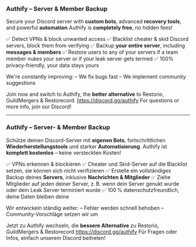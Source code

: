 ### **Authify – Server & Member Backup**

Secure your Discord server with **custom bots**, advanced **recovery tools**, and powerful **automation**
Authify is **completely free**, no hidden fees!

✅ Detect VPNs & block unwanted access
✅ Blacklist cheater & skid Discord servers, block them from verifying
✅ Backup **your entire server**, including **messages & members**
✅ Restore users to any of your servers if a team member nukes your server or if your leak server gets termed
✅ 100% privacy-friendly, your data stays yours

We're constantly improving:
– We fix bugs fast
– We implement community suggestions

Join now and switch to Authify, the **better alternative** to Restorio, GuildMergers & Restorecord.
https://discord.gg/authify
For questions or more info, join our Discord!

------------------------------------------------------------------------------------------------------------------------------------------

### **Authify – Server- & Member Backup**

Schütze deinen Discord-Server mit **eigenen Bots**, fortschrittlichen **Wiederherstellungstools** und starker **Automatisierung**.
Authify ist **komplett kostenlos** – keine versteckten Kosten!

✅ VPNs erkennen & blockieren
✅ Cheater und Skid-Server auf die Blacklist setzen, sie können sich nicht verifizieren
✅ Erstelle ein vollständiges Backup deines **Servers**, inklusive **Nachrichten & Mitglieder**
✅ Ziehe Mitglieder auf jeden deiner Server, z. B. wenn dein Server genukt wurde oder dein Leak Server terminiert wurde
✅ 100 % datenschutzfreundlich, deine Daten bleiben deine

Wir entwickeln ständig weiter:
– Fehler werden schnell behoben
– Community-Vorschläge setzen wir um

Jetzt zu Authify wechseln, die **bessere Alternative** zu Restorio, GuildMergers & Restorecord
https://discord.gg/authify
Für Fragen oder Infos, einfach unserem Discord beitreten!

